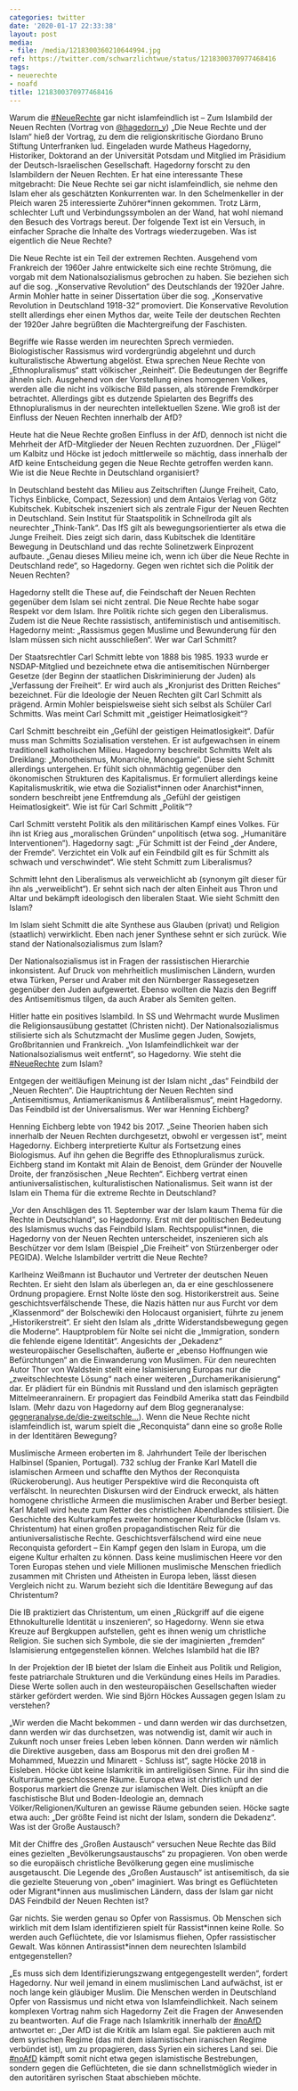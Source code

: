 ```yaml
---
categories: twitter
date: '2020-01-17 22:33:38'
layout: post
media:
- file: /media/1218300360210644994.jpg
ref: https://twitter.com/schwarzlichtwue/status/1218300370977468416
tags:
- neuerechte
- noafd
title: 1218300370977468416
---
```

Warum die [#NeueRechte](/t/neuerechte) gar nicht islamfeindlich ist – Zum Islambild der Neuen Rechten (Vortrag von [@hagedorn_y](https://twitter.com/hagedorn_y)) 
„Die Neue Rechte und der Islam“ hieß der Vortrag, zu dem die religionskritische Giordano Bruno Stiftung Unterfranken lud. Eingeladen wurde Matheus Hagedorny, Historiker, Doktorand an der Universität Potsdam und Mitglied im Präsidium der Deutsch-Israelischen Gesellschaft.
Hagedorny forscht zu den Islambildern der Neuen Rechten. Er hat eine interessante These mitgebracht: Die Neue Rechte sei gar nicht islamfeindlich, sie nehme den Islam eher als geschätzten Konkurrenten war.
In den Schelmenkeller in der Pleich waren 25 interessierte Zuhörer\*innen gekommen. Trotz Lärm, schlechter Luft und Verbindungssymbolen an der Wand, hat wohl niemand den Besuch des Vortrags bereut.
Der folgende Text ist ein Versuch, in einfacher Sprache die Inhalte des Vortrags wiederzugeben.
Was ist eigentlich die Neue Rechte?



Die Neue Rechte ist ein Teil der extremen Rechten. Ausgehend vom Frankreich der 1960er Jahre entwickelte sich eine rechte Strömung, die vorgab mit dem Nationalsozialismus gebrochen zu haben.
Sie beziehen sich auf die sog. „Konservative Revolution“ des Deutschlands der 1920er Jahre. Armin Mohler hatte in seiner Dissertation über die sog. „Konservative Revolution in Deutschland 1918-32“ promoviert.
Die Konservative Revolution stellt allerdings eher einen Mythos dar, weite Teile der deutschen Rechten der 1920er Jahre begrüßten die Machtergreifung der Faschisten.

Begriffe wie Rasse werden im neurechten Sprech vermieden.
Biologistischer Rassismus wird vordergründig abgelehnt und durch kulturalistische Abwertung abgelöst. Etwa sprechen Neue Rechte von „Ethnopluralismus“ statt völkischer „Reinheit“. Die Bedeutungen der Begriffe ähneln sich.
Ausgehend von der Vorstellung eines homogenen Volkes, werden alle die nicht ins völkische Bild passen, als störende Fremdkörper betrachtet. Allerdings gibt es dutzende Spielarten des Begriffs des Ethnopluralismus in der neurechten intellektuellen Szene.
Wie groß ist der Einfluss der Neuen Rechten innerhalb der AfD?



Heute hat die Neue Rechte großen Einfluss in der AfD, dennoch ist nicht die Mehrheit der AfD-Mitglieder der Neuen Rechten zuzuordnen.
Der „Flügel“ um Kalbitz und Höcke ist jedoch mittlerweile so mächtig, dass innerhalb der AfD keine Entscheidung gegen die Neue Rechte getroffen werden kann.
Wie ist die Neue Rechte in Deutschland organisiert?

In Deutschland besteht das Milieu aus Zeitschriften (Junge Freiheit, Cato, Tichys Einblicke, Compact, Sezession) und dem Antaios Verlag von Götz Kubitschek.
Kubitschek inszeniert sich als zentrale Figur der Neuen Rechten in Deutschland. Sein Institut für Staatspolitik in Schnellroda gilt als neurechter „Think-Tank“. Das IfS gilt als bewegungsorientierter als etwa die Junge Freiheit.
Dies zeigt sich darin, dass Kubitschek die Identitäre Bewegung in Deutschland und das rechte Solinetzwerk Einprozent aufbaute. „Genau dieses Milieu meine ich, wenn ich über die Neue Rechte in Deutschland rede“, so Hagedorny.
Gegen wen richtet sich die Politik der Neuen Rechten?



Hagedorny stellt die These auf, die Feindschaft der Neuen Rechten gegenüber dem Islam sei nicht zentral. Die Neue Rechte habe sogar Respekt vor dem Islam. Ihre Politik richte sich gegen den Liberalismus.
Zudem ist die Neue Rechte rassistisch, antifeministisch und antisemitisch. Hagedorny meint: „Rassismus gegen Muslime und Bewunderung für den Islam müssen sich nicht ausschließen“.
Wer war Carl Schmitt?



Der Staatsrechtler Carl Schmitt lebte von 1888 bis 1985. 1933 wurde er NSDAP-Mitglied und bezeichnete etwa die antisemitischen Nürnberger Gesetze (der Beginn der staatlichen Diskriminierung der Juden) als „Verfassung der Freiheit“.
Er wird auch als „Kronjurist des Dritten Reiches“ bezeichnet. Für die Ideologie der Neuen Rechten gilt Carl Schmitt als prägend. Armin Mohler beispielsweise sieht sich selbst als Schüler Carl Schmitts.
Was meint Carl Schmitt mit „geistiger Heimatlosigkeit“?



Carl Schmitt beschreibt ein „Gefühl der geistigen Heimatlosigkeit“. Dafür muss man Schmitts Sozialisation verstehen. Er ist aufgewachsen in einem traditionell katholischen Milieu.
Hagedorny beschreibt Schmitts Welt als Dreiklang: „Monotheismus, Monarchie, Monogamie“. Diese sieht Schmitt allerdings untergehen.
Er fühlt sich ohnmächtig gegenüber den ökonomischen Strukturen des Kapitalismus. Er formuliert allerdings keine Kapitalismuskritik, wie etwa die Sozialist\*innen oder Anarchist\*innen, sondern beschreibt jene Entfremdung als „Gefühl der geistigen Heimatlosigkeit“.
Wie ist für Carl Schmitt „Politik“?



Carl Schmitt versteht Politik als den militärischen Kampf eines Volkes. Für ihn ist Krieg aus „moralischen Gründen“ unpolitisch (etwa sog. „Humanitäre Interventionen“). Hagedorny sagt: „Für Schmitt ist der Feind „der Andere, der Fremde“.
Verzichtet ein Volk auf ein Feindbild gilt es für Schmitt als schwach und verschwindet“.
Wie steht Schmitt zum Liberalismus?



Schmitt lehnt den Liberalismus als verweichlicht ab (synonym gilt dieser für ihn als „verweiblicht“). Er sehnt sich nach der alten Einheit aus Thron und Altar und bekämpft ideologisch den liberalen Staat.
Wie sieht Schmitt den Islam?



Im Islam sieht Schmitt die alte Synthese aus Glauben (privat) und Religion (staatlich) verwirklicht. Eben nach jener Synthese sehnt er sich zurück.
Wie stand der Nationalsozialismus zum Islam?



Der Nationalsozialismus ist in Fragen der rassistischen Hierarchie inkonsistent. Auf Druck von mehrheitlich muslimischen Ländern, wurden etwa Türken, Perser und Araber mit den Nürnberger Rassegesetzen gegenüber den Juden aufgewertet.
Ebenso wollten die Nazis den Begriff des Antisemitismus tilgen, da auch Araber als Semiten gelten.

Hitler hatte ein positives Islambild. In SS und Wehrmacht wurde Muslimen die Religionsausübung gestattet (Christen nicht).
Der Nationalsozialismus stilisierte sich als Schutzmacht der Muslime gegen Juden, Sowjets, Großbritannien und Frankreich. „Von Islamfeindlichkeit war der Nationalsozialismus weit entfernt“, so Hagedorny.
Wie steht die [#NeueRechte](/t/neuerechte) zum Islam?



Entgegen der weitläufigen Meinung ist der Islam nicht „das“ Feindbild der „Neuen Rechten“. Die Hauptrichtung der Neuen Rechten sind „Antisemitismus, Antiamerikanismus &amp; Antiliberalismus“, meint Hagedorny. Das Feindbild ist der Universalismus.
Wer war Henning Eichberg?



Henning Eichberg lebte von 1942 bis 2017. „Seine Theorien haben sich innerhalb der Neuen Rechten durchgesetzt, obwohl er vergessen ist“, meint Hagedorny. Eichberg interpretierte Kultur als Fortsetzung eines Biologismus.
Auf ihn gehen die Begriffe des Ethnopluralismus zurück. Eichberg stand im Kontakt mit Alain de Benoist, dem Gründer der Nouvelle Droite, der französischen „Neue Rechten“. Eichberg vertrat einen antiuniversalistischen, kulturalistischen Nationalismus.
Seit wann ist der Islam ein Thema für die extreme Rechte in Deutschland?



„Vor den Anschlägen des 11. September war der Islam kaum Thema für die Rechte in Deutschland“, so Hagedorny. Erst mit der politischen Bedeutung des Islamismus wuchs das Feindbild Islam.
Rechtspopulist\*innen, die Hagedorny von der Neuen Rechten unterscheidet, inszenieren sich als Beschützer vor dem Islam (Beispiel „Die Freiheit“ von Stürzenberger oder PEGIDA).
Welche Islambilder vertritt die Neue Rechte?



Karlheinz Weißmann ist Buchautor und Vertreter der deutschen Neuen Rechten. Er sieht den Islam als überlegen an, da er eine geschlossenere Ordnung propagiere.
Ernst Nolte löste den sog. Historikerstreit aus. Seine geschichtsverfälschende These, die Nazis hätten nur aus Furcht vor dem „Klassenmord“ der Bolschewiki den Holocaust organisiert, führte zu jenem „Historikerstreit“.
Er sieht den Islam als „dritte Widerstandsbewegung gegen die Moderne“. Hauptproblem für Nolte sei nicht die „Immigration, sondern die fehlende eigene Identität“. Angesichts der „Dekadenz“ westeuropäischer Gesellschaften, 
 äußerte er „ebenso Hoffnungen wie Befürchtungen“ an die Einwanderung von Muslimen.
Für den neurechten Autor Thor von Waldstein stellt eine Islamisierung Europas nur die „zweitschlechteste Lösung“ nach einer weiteren „Durchamerikanisierung“ dar. Er plädiert für ein Bündnis mit Russland und den islamisch geprägten Mittelmeeranrainern.
Er propagiert das Feindbild Amerika statt das Feindbild Islam. (Mehr dazu von Hagedorny auf dem Blog gegneranalyse: [gegneranalyse.de/die-zweitschle…](https://gegneranalyse.de/die-zweitschlechteste-loesung-islamisierung-und-islam-in-der-neuen-rechten/)).
Wenn die Neue Rechte nicht islamfeindlich ist, warum spielt die „Reconquista“ dann eine so große Rolle in der Identitären Bewegung?



Muslimische Armeen eroberten im 8. Jahrhundert Teile der Iberischen Halbinsel (Spanien, Portugal).
732 schlug der Franke Karl Matell die islamischen Armeen und schaffte den Mythos der Reconquista (Rückeroberung). Aus heutiger Perspektive wird die Reconquista oft verfälscht.
In neurechten Diskursen wird der Eindruck erweckt, als hätten homogene christliche Armeen die muslimischen Araber und Berber besiegt. Karl Matell wird heute zum Retter des christlichen Abendlandes stilisiert.
Die Geschichte des Kulturkampfes zweiter homogener Kulturblöcke (Islam vs. Christentum) hat einen großen propagandistischen Reiz für die antiuniversalistische Rechte.
Geschichtsverfälschend wird eine neue Reconquista gefordert – Ein Kampf gegen den Islam in Europa, um die eigene Kultur erhalten zu können.
Dass keine muslimischen Heere vor den Toren Europas stehen und viele Millionen muslimische Menschen friedlich zusammen mit Christen und Atheisten in Europa leben, lässt diesen Vergleich nicht zu.
Warum bezieht sich die Identitäre Bewegung auf das Christentum?



Die IB praktiziert das Christentum, um einen „Rückgriff auf die eigene Ethnokulturelle Identität u inszenieren“, so Hagedorny.
Wenn sie etwa Kreuze auf Bergkuppen aufstellen, geht es ihnen wenig um christliche Religion. Sie suchen sich Symbole, die sie der imaginierten „fremden“ Islamisierung entgegenstellen können.
Welches Islambild hat die IB?



In der Projektion der IB bietet der Islam die Einheit aus Politik und Religion, feste patriarchale Strukturen und die Verkündung eines Heils im Paradies. Diese Werte sollen auch in den westeuropäischen Gesellschaften wieder stärker gefördert werden.
Wie sind Björn Höckes Aussagen gegen Islam zu verstehen?



„Wir werden die Macht bekommen - und dann werden wir das durchsetzen, dann werden wir das durchsetzen, was notwendig ist, damit wir auch in Zukunft noch unser freies Leben leben können.
Dann werden wir nämlich die Direktive ausgeben, dass am Bosporus mit den drei großen M - Mohammed, Muezzin und Minarett - Schluss ist“, sagte Höcke 2018 in Eisleben. Höcke übt keine Islamkritik im antireligiösen Sinne. Für ihn sind die Kulturräume geschlossene Räume.
Europa etwa ist christlich und der Bosporus markiert die Grenze zur islamischen Welt. Dies knüpft an die faschistische Blut und Boden-Ideologie an, demnach Völker/Religionen/Kulturen an gewisse Räume gebunden seien.
Höcke sagte etwa auch: „Der größte Feind ist nicht der Islam, sondern die Dekadenz“.
Was ist der Große Austausch?



Mit der Chiffre des „Großen Austausch“ versuchen Neue Rechte das Bild eines gezielten „Bevölkerungsaustauschs“ zu propagieren.
Von oben werde so die europäisch christliche Bevölkerung gegen eine muslimische ausgetauscht. Die Legende des „Großen Austausch“ ist antisemitisch, da sie die gezielte Steuerung von „oben“ imaginiert.
Was bringt es Geflüchteten oder Migrant\*innen aus muslimischen Ländern, dass der Islam gar nicht DAS Feindbild der Neuen Rechten ist?



Gar nichts. Sie werden genau so Opfer von Rassismus.
Ob Menschen sich wirklich mit dem Islam identifizieren spielt für Rassist\*innen keine Rolle. So werden auch Geflüchtete, die vor Islamismus fliehen, Opfer rassistischer Gewalt.
Was können Antirassist\*innen dem neurechten Islambild entgegenstellen?



„Es muss sich dem Identifizierungszwang entgegengestellt werden“, fordert Hagedorny.
Nur weil jemand in einem muslimischen Land aufwächst, ist er noch lange kein gläubiger Muslim. Die Menschen werden in Deutschland Opfer von Rassismus und nicht etwa von Islamfeindlichkeit.
Nach seinem komplexen Vortrag nahm sich Hagedorny Zeit die Fragen der Anwesenden zu beantworten. Auf die Frage nach Islamkritik innerhalb der [#noAfD](/t/noafd) antwortet er: „Der AfD ist die Kritik am Islam egal.
Sie paktieren auch mit dem syrischen Regime (das mit dem islamistischen iranischen Regime verbündet ist), um zu propagieren, dass Syrien ein sicheres Land sei.
Die [#noAfD](/t/noafd) kämpft somit nicht etwa gegen islamistische Bestrebungen, sondern gegen die Geflüchteten, die sie dann schnellstmöglich wieder in den autoritären syrischen Staat abschieben möchte.